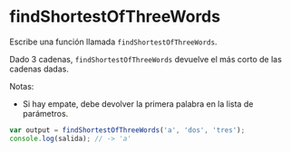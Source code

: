# findShortestOfThreeWords

Escribe una función llamada `findShortestOfThreeWords`.

Dado 3 cadenas, `findShortestOfThreeWords` devuelve el más corto de las cadenas
dadas.

Notas:

- Si hay empate, debe devolver la primera palabra en la lista de parámetros.

```js
var output = findShortestOfThreeWords('a', 'dos', 'tres');
console.log(salida); // -> 'a'
```
